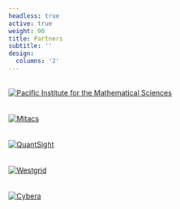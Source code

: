 ```yaml
---
headless: true
active: true
weight: 90
title: Partners
subtitle: ''
design:
  columns: '2'
---
```

<div class="row">
  <div class="col-lg-3">&nbsp;</div>
  <div class="col-lg-6 sponsor">
      <a href="https://www.pims.math.ca" target="_blank"><img src="/media/pims-logo-25.svg" alt="Pacific Institute for the Mathematical Sciences" class="mx-auto" /></a>
  </div>
  <div class="col-lg-3">&nbsp;</div>
</div>
<div class="row">
  <div class="col-lg-3">&nbsp;</div>
  <div class="col-lg-6 sponsor">
    <a href="https://mitacs.ca" target="_blank"><img src="/media/mitacs.png" alt="Mitacs" class="mx-auto"/></a>
  </div>
  <div class="col-lg-3">&nbsp;</div>
</div>
<div class="row">
  <div class="col-lg-3">&nbsp;</div>
  <div class="col-lg-6 sponsor">
    <a href="https://www.quantsight.com" target="_blank"><img src="/media/quantsight.png" alt="QuantSight" /></a>
  </div>
  <div class="col-lg-3">&nbsp;</div>
</div>
<div class="row">
  <div class="col-lg-3">&nbsp;</div>
  <div class="col-lg-6 sponsor">
    <a href="https://westgrid.ca" target="_blank"><img src="/media/westgrid.png" alt="Westgrid" /></a>
  </div>
  <div class="col-lg-3">&nbsp;</div>
</div>
<div class="row">
  <div class="col-lg-3">&nbsp;</div>
  <div class="col-lg-6 sponsor">
    <a href="https://mitacs.ca" target="_blank"><img src="/media/cybera.png" alt="Cybera" /></a>
  </div>
  <div class="col-lg-3">&nbsp;</div>
</div>


